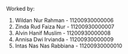 Worked by:
1) Wildan Nur Rahman - 11200930000006
2) Zinda Rud Faiza Nur - 11200930000007
3) Alvin Hanif Muslim - 11200930000008
4) Annisa Dwi Irvianda - 11200930000009
5) Intas Nas Nas Rabbiana - 11200930000010
